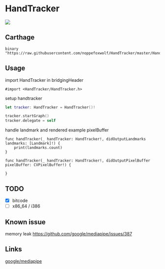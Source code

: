# HandTracker

![](https://github.com/noppefoxwolf/HandTracker/blob/master/.github/sample.gif)

## Carthage

```
binary "https://raw.githubusercontent.com/noppefoxwolf/HandTracker/master/HandTracker.json"
```

## Usage


import HandTracker in bridgingHeader

```objc
#import <HandTracker/HandTracker.h>
```

setup handtracker

```swift
let tracker: HandTracker = HandTracker()!

tracker.startGraph()
tracker.delegate = self
```

handle landmark and rendered example pixelBuffer

```
func handTracker(_ handTracker: HandTracker!, didOutputLandmarks landmarks: [Landmark]!) {
    print(landmarks.count)
}
    
func handTracker(_ handTracker: HandTracker!, didOutputPixelBuffer pixelBuffer: CVPixelBuffer!) {
    
}
```

## TODO

- [x] bitcode
- [ ] x86_64 / i386 

## Known issue

memory leak
https://github.com/google/mediapipe/issues/387

## Links

[google/mediapipe](https://github.com/google/mediapipe)
